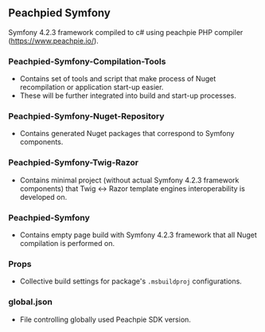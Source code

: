 ## Peachpied Symfony

Symfony 4.2.3 framework compiled to c# using peachpie PHP compiler (https://www.peachpie.io/).

### Peachpied-Symfony-Compilation-Tools
 - Contains set of tools and script that make process of Nuget recompilation or application start-up easier.
 - These will be further integrated into build and start-up processes.

### Peachpied-Symfony-Nuget-Repository
 - Contains generated Nuget packages that correspond to Symfony components.

### Peachpied-Symfony-Twig-Razor
 - Contains minimal project (without actual Symfony 4.2.3 framework components) that Twig <-> Razor template engines interoperability is developed on.

### Peachpied-Symfony
 - Contains empty page build with Symfony 4.2.3 framework that all Nuget compilation is performed on.

### Props
 - Collective build settings for package's `.msbuildproj` configurations.

### global.json
 - File controlling globally used Peachpie SDK version.
